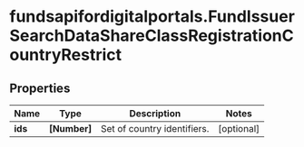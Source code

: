 # fundsapifordigitalportals.FundIssuerSearchDataShareClassRegistrationCountryRestrict

## Properties

Name | Type | Description | Notes
------------ | ------------- | ------------- | -------------
**ids** | **[Number]** | Set of country identifiers. | [optional] 


